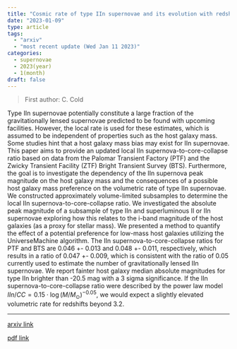 ```yaml
---
title: "Cosmic rate of type IIn supernovae and its evolution with redshift"
date: "2023-01-09"
type: article
tags:
  - "arxiv"
  - "most recent update (Wed Jan 11 2023)"
categories:
  - supernovae
  - 2023(year)
  - 1(month)
draft: false
---
```


> First author: C. Cold

 Type IIn supernovae potentially constitute a large fraction of the
gravitationally lensed supernovae predicted to be found with upcoming
facilities. However, the local rate is used for these estimates, which is
assumed to be independent of properties such as the host galaxy mass. Some
studies hint that a host galaxy mass bias may exist for IIn supernovae. This
paper aims to provide an updated local IIn supernova-to-core-collapse ratio
based on data from the Palomar Transient Factory (PTF) and the Zwicky Transient
Facility (ZTF) Bright Transient Survey (BTS). Furthermore, the goal is to
investigate the dependency of the IIn supernova peak magnitude on the host
galaxy mass and the consequences of a possible host galaxy mass preference on
the volumetric rate of type IIn supernovae. We constructed approximately
volume-limited subsamples to determine the local IIn supernova-to-core-collapse
ratio. We investigated the absolute peak magnitude of a subsample of type IIn
and superluminous II or IIn supernovae exploring how this relates to the i-band
magnitude of the host galaxies (as a proxy for stellar mass). We presented a
method to quantify the effect of a potential preference for low-mass host
galaxies utilizing the UniverseMachine algorithm. The IIn
supernova-to-core-collapse ratios for PTF and BTS are 0.046 +- 0.013 and 0.048
+- 0.011, respectively, which results in a ratio of 0.047 +- 0.009, which is
consistent with the ratio of 0.05 currently used to estimate the number of
gravitationally lensed IIn supernovae. We report fainter host galaxy median
absolute magnitudes for type IIn brighter than -20.5 mag with a 3 sigma
significance. If the IIn supernova-to-core-collapse ratio were described by the
power law model $IIn/CC = 0.15 \cdot \log(M/M_{\odot})^{-0.05}$, we would
expect a slightly elevated volumetric rate for redshifts beyond 3.2.

---
[arxiv link](http://arxiv.org/abs/2301.03406v1)

[pdf link](http://arxiv.org/pdf/2301.03406v1)